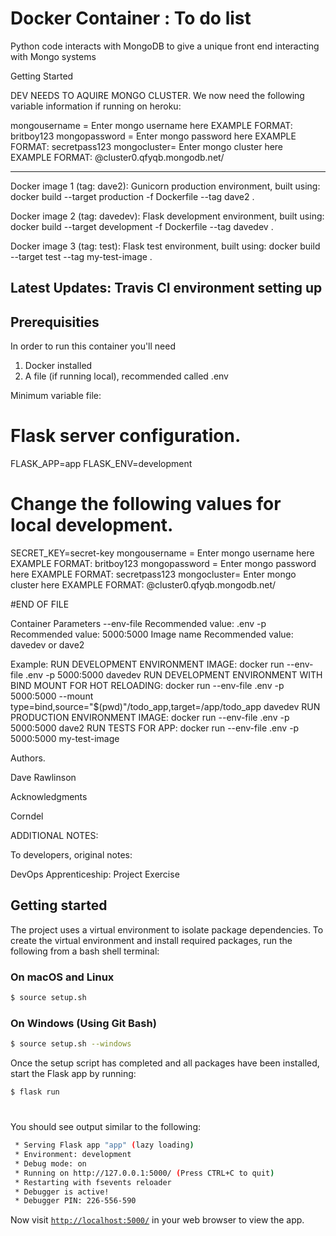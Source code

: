 # Docker Container :  To do list
Python code interacts with MongoDB to give a unique front end interacting with Mongo systems

Getting Started

DEV NEEDS TO AQUIRE MONGO CLUSTER.  We now need the following variable information if running on heroku:

mongousername = Enter mongo username here   EXAMPLE FORMAT: britboy123
mongopassword = Enter mongo password here   EXAMPLE FORMAT: secretpass123
mongocluster= Enter mongo cluster here      EXAMPLE FORMAT: @cluster0.qfyqb.mongodb.net/

----------------------

Docker image 1 (tag:  dave2): 
Gunicorn production environment, built using:
docker build --target production -f Dockerfile --tag dave2 .

Docker image 2 (tag:  davedev):
Flask development environment, built using:
docker build --target development -f Dockerfile --tag davedev .

Docker image 3 (tag:  test):
Flask test environment, built using:
docker build --target test --tag my-test-image .

## Latest Updates:  Travis CI environment setting up

## Prerequisities

In order to run this container you'll need 
1) Docker installed
2) A file (if running local), recommended called .env

Minimum variable file:
# Flask server configuration.
FLASK_APP=app
FLASK_ENV=development

# Change the following values for local development.
SECRET_KEY=secret-key
mongousername = Enter mongo username here   EXAMPLE FORMAT: britboy123
mongopassword = Enter mongo password here   EXAMPLE FORMAT: secretpass123
mongocluster= Enter mongo cluster here      EXAMPLE FORMAT: @cluster0.qfyqb.mongodb.net/

#END OF FILE

Container Parameters
--env-file                   Recommended value:       .env 
-p                           Recommended value:       5000:5000
Image name                   Recommended value:       davedev or dave2

Example:
RUN DEVELOPMENT ENVIRONMENT IMAGE:
docker run --env-file .env -p 5000:5000 davedev
RUN DEVELOPMENT ENVIRONMENT WITH BIND MOUNT FOR HOT RELOADING:
docker run --env-file .env -p 5000:5000 --mount type=bind,source="$(pwd)"/todo_app,target=/app/todo_app davedev
RUN PRODUCTION ENVIRONMENT IMAGE:
docker run --env-file .env -p 5000:5000 dave2
RUN TESTS FOR APP:
docker run --env-file .env -p 5000:5000 my-test-image


Authors.

Dave Rawlinson

Acknowledgments

Corndel

ADDITIONAL NOTES:

To developers, original notes:

DevOps Apprenticeship: Project Exercise

## Getting started

The project uses a virtual environment to isolate package dependencies. To create the virtual environment and install required packages, run the following from a bash shell terminal:

### On macOS and Linux
```bash
$ source setup.sh
```
### On Windows (Using Git Bash)
```bash
$ source setup.sh --windows
```

Once the setup script has completed and all packages have been installed, start the Flask app by running:
```bash
$ flask run
```
#
You should see output similar to the following:
```bash
 * Serving Flask app "app" (lazy loading)
 * Environment: development
 * Debug mode: on
 * Running on http://127.0.0.1:5000/ (Press CTRL+C to quit)
 * Restarting with fsevents reloader
 * Debugger is active!
 * Debugger PIN: 226-556-590
```
Now visit [`http://localhost:5000/`](http://localhost:5000/) in your web browser to view the app.
